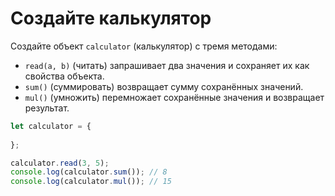 # Создайте калькулятор

Создайте объект `calculator` (калькулятор) с тремя методами:

- `read(a, b)` (читать) запрашивает два значения и сохраняет их как свойства объекта.
- `sum()` (суммировать) возвращает сумму сохранённых значений.
- `mul()` (умножить) перемножает сохранённые значения и возвращает результат.

```js
let calculator = {
 
};

calculator.read(3, 5);
console.log(calculator.sum()); // 8
console.log(calculator.mul()); // 15
```

